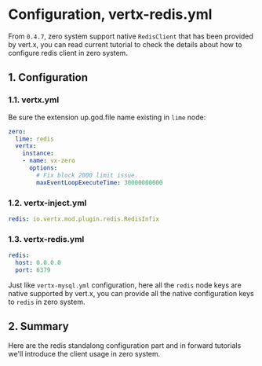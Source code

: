 # Configuration, vertx-redis.yml

From `0.4.7`, zero system support native `RedisClient` that has been provided by vert.x, you can read current tutorial
to check the details about how to configure redis client in zero system.

## 1. Configuration

### 1.1. vertx.yml

Be sure the extension up.god.file name existing in `lime` node:

```yaml
zero:
  lime: redis
  vertx:
    instance:
    - name: vx-zero
      options:
        # Fix block 2000 limit issue.
        maxEventLoopExecuteTime: 30000000000
```

### 1.2. vertx-inject.yml

```yaml
redis: io.vertx.mod.plugin.redis.RedisInfix
```

### 1.3. vertx-redis.yml

```yaml
redis:
  host: 0.0.0.0
  port: 6379
```

Just like `vertx-mysql.yml` configuration, here all the `redis` node keys are native supported by vert.x, you can
provide all the native configuration keys to `redis` in zero system.

## 2. Summary

Here are the redis standalong configuration part and in forward tutorials we'll introduce the client usage in zero
system.

